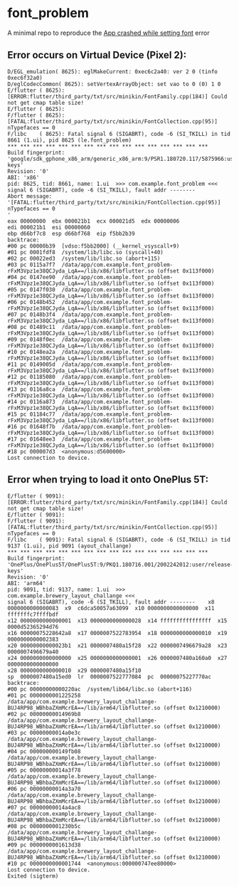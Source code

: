 # font_problem

A minimal repo to reproduce the [App crashed while setting font](https://github.com/flutter/flutter/issues/33337) error

## Error occurs on Virtual Device (Pixel 2):

    D/EGL_emulation( 8625): eglMakeCurrent: 0xec6c2a40: ver 2 0 (tinfo 0xec6f32a0)
    D/eglCodecCommon( 8625): setVertexArrayObject: set vao to 0 (0) 1 0
    E/flutter ( 8625): [ERROR:flutter/third_party/txt/src/minikin/FontFamily.cpp(184)] Could not get cmap table size!
    E/flutter ( 8625):
    F/flutter ( 8625): [FATAL:flutter/third_party/txt/src/minikin/FontCollection.cpp(95)] nTypefaces == 0
    F/libc    ( 8625): Fatal signal 6 (SIGABRT), code -6 (SI_TKILL) in tid 8661 (1.ui), pid 8625 (le.font_problem)
    *** *** *** *** *** *** *** *** *** *** *** *** *** *** *** ***
    Build fingerprint: 'google/sdk_gphone_x86_arm/generic_x86_arm:9/PSR1.180720.117/5875966:user/release-keys'
    Revision: '0'
    ABI: 'x86'
    pid: 8625, tid: 8661, name: 1.ui  >>> com.example.font_problem <<<  
    signal 6 (SIGABRT), code -6 (SI_TKILL), fault addr --------
    Abort message: '[FATAL:flutter/third_party/txt/src/minikin/FontCollection.cpp(95)] nTypefaces == 0
    '
    eax 00000000  ebx 000021b1  ecx 000021d5  edx 00000006
    edi 000021b1  esi 00000060
    ebp d66bf7c8  esp d66bf768  eip f5bb2b39
    backtrace:
    #00 pc 00000b39  [vdso:f5bb2000] (__kernel_vsyscall+9)
    #01 pc 0001fdf8  /system/lib/libc.so (syscall+40)
    #02 pc 00022ed3  /system/lib/libc.so (abort+115)
    #03 pc 0115a7f7  /data/app/com.example.font_problem-rFxM3Vpz1e38QCJyda_LqA==/lib/x86/libflutter.so (offset 0x113f000)
    #04 pc 0147ee90  /data/app/com.example.font_problem-rFxM3Vpz1e38QCJyda_LqA==/lib/x86/libflutter.so (offset 0x113f000)
    #05 pc 0147f030  /data/app/com.example.font_problem-rFxM3Vpz1e38QCJyda_LqA==/lib/x86/libflutter.so (offset 0x113f000)
    #06 pc 0148b452  /data/app/com.example.font_problem-rFxM3Vpz1e38QCJyda_LqA==/lib/x86/libflutter.so (offset 0x113f000)
    #07 pc 0148b3f4  /data/app/com.example.font_problem-rFxM3Vpz1e38QCJyda_LqA==/lib/x86/libflutter.so (offset 0x113f000)
    #08 pc 01489c11  /data/app/com.example.font_problem-rFxM3Vpz1e38QCJyda_LqA==/lib/x86/libflutter.so (offset 0x113f000)
    #09 pc 0148f0ec  /data/app/com.example.font_problem-rFxM3Vpz1e38QCJyda_LqA==/lib/x86/libflutter.so (offset 0x113f000)
    #10 pc 0148ea2a  /data/app/com.example.font_problem-rFxM3Vpz1e38QCJyda_LqA==/lib/x86/libflutter.so (offset 0x113f000)
    #11 pc 0149005d  /data/app/com.example.font_problem-rFxM3Vpz1e38QCJyda_LqA==/lib/x86/libflutter.so (offset 0x113f000)
    #12 pc 01185080  /data/app/com.example.font_problem-rFxM3Vpz1e38QCJyda_LqA==/lib/x86/libflutter.so (offset 0x113f000)
    #13 pc 0116a8ca  /data/app/com.example.font_problem-rFxM3Vpz1e38QCJyda_LqA==/lib/x86/libflutter.so (offset 0x113f000)
    #14 pc 0116a873  /data/app/com.example.font_problem-rFxM3Vpz1e38QCJyda_LqA==/lib/x86/libflutter.so (offset 0x113f000)
    #15 pc 01184c77  /data/app/com.example.font_problem-rFxM3Vpz1e38QCJyda_LqA==/lib/x86/libflutter.so (offset 0x113f000)
    #16 pc 01648f7b  /data/app/com.example.font_problem-rFxM3Vpz1e38QCJyda_LqA==/lib/x86/libflutter.so (offset 0x113f000)
    #17 pc 01648ee3  /data/app/com.example.font_problem-rFxM3Vpz1e38QCJyda_LqA==/lib/x86/libflutter.so (offset 0x113f000)
    #18 pc 000007d3  <anonymous:d5600000>
    Lost connection to device.

## Error when trying to load it onto OnePlus 5T:

    E/flutter ( 9091): [ERROR:flutter/third_party/txt/src/minikin/FontFamily.cpp(184)] Could not get cmap table size!
    E/flutter ( 9091):
    F/flutter ( 9091): [FATAL:flutter/third_party/txt/src/minikin/FontCollection.cpp(95)] nTypefaces == 0
    F/libc    ( 9091): Fatal signal 6 (SIGABRT), code -6 (SI_TKILL) in tid 9137 (1.ui), pid 9091 (ayout_challange)
    *** *** *** *** *** *** *** *** *** *** *** *** *** *** *** ***
    Build fingerprint: 'OnePlus/OnePlus5T/OnePlus5T:9/PKQ1.180716.001/2002242012:user/release-keys'
    Revision: '0'
    ABI: 'arm64'
    pid: 9091, tid: 9137, name: 1.ui  >>> com.example.brewery_layout_challange <<<
    signal 6 (SIGABRT), code -6 (SI_TKILL), fault addr --------    x8  0000000000000083  x9  c6dca50057a63099  x10 0000000000000000  x11 fffffffc7ffffbdf
    x12 0000000000000001  x13 0000000000000028  x14 ffffffffffffffff  x15 0000d52365294d76
    x16 00000075228642a8  x17 0000007522783954  x18 0000000000000010  x19 0000000000002383
    x20 00000000000023b1  x21 0000007480a15f28  x22 0000007496679a28  x23 0000007496679a40
    x24 0000000000000000  x25 0000000000000001  x26 0000007480a160a0  x27 0000000000000000
    x28 0000000000000010  x29 0000007480a15f10
    sp  0000007480a15ed0  lr  0000007522777084  pc  00000075227770ac
    backtrace:
    #00 pc 00000000000220ac  /system/lib64/libc.so (abort+116)
    #01 pc 0000000001225258  /data/app/com.example.brewery_layout_challange-BUJ4RP98_WBhbaZXmMcrEA==/lib/arm64/libflutter.so (offset 0x1210000)
    #02 pc 00000000014969b8  /data/app/com.example.brewery_layout_challange-BUJ4RP98_WBhbaZXmMcrEA==/lib/arm64/libflutter.so (offset 0x1210000)
    #03 pc 00000000014a0e3c  /data/app/com.example.brewery_layout_challange-BUJ4RP98_WBhbaZXmMcrEA==/lib/arm64/libflutter.so (offset 0x1210000)
    #04 pc 000000000149fb08  /data/app/com.example.brewery_layout_challange-BUJ4RP98_WBhbaZXmMcrEA==/lib/arm64/libflutter.so (offset 0x1210000)
    #05 pc 00000000014a3f78  /data/app/com.example.brewery_layout_challange-BUJ4RP98_WBhbaZXmMcrEA==/lib/arm64/libflutter.so (offset 0x1210000)
    #06 pc 00000000014a3a70  /data/app/com.example.brewery_layout_challange-BUJ4RP98_WBhbaZXmMcrEA==/lib/arm64/libflutter.so (offset 0x1210000)
    #07 pc 00000000014a4ac8  /data/app/com.example.brewery_layout_challange-BUJ4RP98_WBhbaZXmMcrEA==/lib/arm64/libflutter.so (offset 0x1210000)
    #08 pc 0000000001230b5c  /data/app/com.example.brewery_layout_challange-BUJ4RP98_WBhbaZXmMcrEA==/lib/arm64/libflutter.so (offset 0x1210000)
    #09 pc 0000000001613d38  /data/app/com.example.brewery_layout_challange-BUJ4RP98_WBhbaZXmMcrEA==/lib/arm64/libflutter.so (offset 0x1210000)
    #10 pc 0000000000001744  <anonymous:000000747ee80000>
    Lost connection to device.
    Exited (sigterm)
